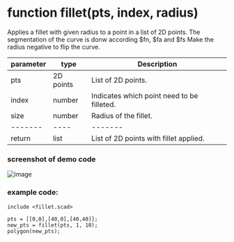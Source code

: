 # function fillet(pts, index, radius)

Applies a fillet with given radius to a point in a list of 2D points.
The segmentation of the curve is donw according $fn, $fa and $fs
Make the radius negative to flip the curve.

|parameter|type|Description|
|-------|----|-------|
|pts|2D points|List of 2D points.|
|index|number|Indicates which point need to be filleted.|
|size|number|Radius of the fillet.|
|-------|----|-------|
|return|list|List of 2D points with fillet applied.

### screenshot of demo code<br>
![image](https://user-images.githubusercontent.com/1192916/135736777-bcc9f928-07c4-4c8b-8664-122900cbba77.png)

### example code:

```
include <fillet.scad>

pts = [[0,0],[40,0],[40,40]];
new_pts = fillet(pts, 1, 10);
polygon(new_pts);
```
